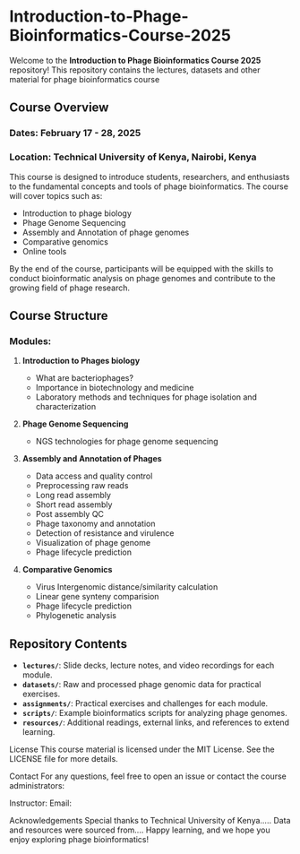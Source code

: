 # Introduction-to-Phage-Bioinformatics-Course-2025
Welcome to the **Introduction to Phage Bioinformatics Course 2025** repository! This repository contains the lectures, datasets and other material for phage bioinformatics course

## Course Overview
### Dates: February 17 - 28, 2025
### Location: Technical University of Kenya, Nairobi, Kenya

This course is designed to introduce students, researchers, and enthusiasts to the fundamental concepts and tools of phage bioinformatics. The course will cover topics such as:

- Introduction to phage biology
- Phage Genome Sequencing
- Assembly and Annotation of phage genomes
- Comparative genomics
- Online tools

By the end of the course, participants will be equipped with the skills to conduct bioinformatic analysis on phage genomes and contribute to the growing field of phage research.

## Course Structure

### Modules:
1. **Introduction to Phages biology**  
   - What are bacteriophages?
   - Importance in biotechnology and medicine
   - Laboratory methods and techniques for phage isolation and characterization

2. **Phage Genome Sequencing**  
   - NGS technologies for phage genome sequencing

3. **Assembly and Annotation of Phages**  
    - Data access and quality control
    - Preprocessing raw reads
    - Long read assembly
    - Short read assembly
    - Post assembly QC
    - Phage taxonomy and annotation
    - Detection of resistance and virulence
    - Visualization of phage genome
    - Phage lifecycle prediction

4. **Comparative Genomics**
    - Virus Intergenomic distance/similarity calculation
    - Linear gene synteny comparision
    - Phage lifecycle prediction
    - Phylogenetic analysis


## Repository Contents

- **`lectures/`**: Slide decks, lecture notes, and video recordings for each module.
- **`datasets/`**: Raw and processed phage genomic data for practical exercises.
- **`assignments/`**: Practical exercises and challenges for each module.
- **`scripts/`**: Example bioinformatics scripts for analyzing phage genomes.
- **`resources/`**: Additional readings, external links, and references to extend learning.



License
This course material is licensed under the MIT License. See the LICENSE file for more details.

Contact
For any questions, feel free to open an issue or contact the course administrators:

Instructor: 
Email: 

Acknowledgements
Special thanks to Technical University of Kenya.....
Data and resources were sourced from....
Happy learning, and we hope you enjoy exploring phage bioinformatics!
